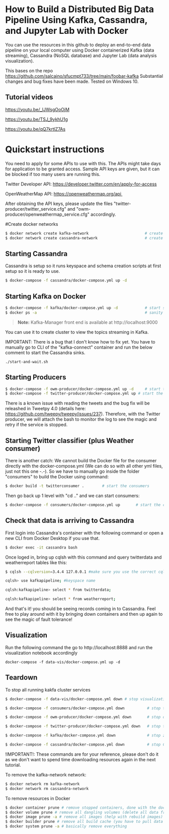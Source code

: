 # How to Build a Distributed Big Data Pipeline Using Kafka, Cassandra, and Jupyter Lab with Docker

You can use the resources in this github to deploy an end-to-end data pipeline on your local computer using Docker containerized Kafka (data streaming), Cassandra (NoSQL database) and Jupyter Lab (data analysis visualization).

This bases on the repo https://github.com/salcaino/sfucmpt733/tree/main/foobar-kafka
Substantial changes and bug fixes have been made. Tested on Windows 10. 


## Tutorial videos

https://youtu.be/_lJWsgOoOjM

https://youtu.be/TSJ_9ykhU1g

https://youtu.be/qQ7krtlZ7As


# Quickstart instructions

You need to apply for some APIs to use with this. The APIs might take days for application to be granted access. Sample API keys are given, but it can be blocked if too many users are running this.

Twitter Developer API: https://developer.twitter.com/en/apply-for-access

OpenWeatherMap API: https://openweathermap.org/api 

After obtaining the API keys, please update the files  "twitter-producer/twitter_service.cfg" and "owm-producer/openweathermap_service.cfg" accordingly.


#Create docker networks
```bash
$ docker network create kafka-network                         # create a new docker network for kafka cluster (zookeeper, broker, kafka-manager services, and kafka connect sink services)
$ docker network create cassandra-network                     # create a new docker network for cassandra. (kafka connect will exist on this network as well in addition to kafka-network)
```
## Starting Cassandra

Cassandra is setup so it runs keyspace and schema creation scripts at first setup so it is ready to use.
```bash
$ docker-compose -f cassandra/docker-compose.yml up -d
```

## Starting Kafka on Docker
```bash
$ docker-compose -f kafka/docker-compose.yml up -d            # start single zookeeper, broker, kafka-manager and kafka-connect services
$ docker ps -a                                                # sanity check to make sure services are up: kafka_broker_1, kafka-manager, zookeeper, kafka-connect service
```

> **Note:** 
Kafka-Manager front end is available at http://localhost:9000

You can use it to create cluster to view the topics streaming in Kafka.


IMPORTANT: There is a bug that I don't know how to fix yet. You have to manually go to CLI of the "kafka-connect" container and run the below comment to start the Cassandra sinks.
```
./start-and-wait.sh
```

## Starting Producers
```bash
$ docker-compose -f owm-producer/docker-compose.yml up -d     # start the producer that retrieves open weather map
$ docker-compose -f twitter-producer/docker-compose.yml up # start the producer for twitter
```

There is a known issue with reading the tweets and the bug fix will be releashed in Tweetpy 4.0 (details here: https://github.com/tweepy/tweepy/issues/237). Therefore, with the Twitter producer, we will attach the bash to monitor the log to see the magic and retry if the service is stopped. 

## Starting Twitter classifier (plus Weather consumer)

There is another catch: We cannot build the Docker file for the consumer directly with the docker-compose.yml (We can do so with all other yml files, just not this one -.-). So we have to manually go inside the folder "consumers" to build the Docker using command:

```bash
$ docker build -t twitterconsumer .        # start the consumers
```

Then go back up 1 level with "cd .." and we can start consumers:
```bash
$ docker-compose -f consumers/docker-compose.yml up       # start the consumers
```

## Check that data is arriving to Cassandra

First login into Cassandra's container with the following command or open a new CLI from Docker Desktop if you use that.
```bash
$ docker exec -it cassandra bash
```
Once loged in, bring up cqlsh with this command and query twitterdata and weatherreport tables like this:
```bash
$ cqlsh --cqlversion=3.4.4 127.0.0.1 #make sure you use the correct cqlversion

cqlsh> use kafkapipeline; #keyspace name

cqlsh:kafkapipeline> select * from twitterdata;

cqlsh:kafkapipeline> select * from weatherreport;
```

And that's it! you should be seeing records coming in to Cassandra. Feel free to play around with it by bringing down containers and then up again to see the magic of fault tolerance!


## Visualization

Run the following command the go to http://localhost:8888 and run the visualization notebook accordingly

```
docker-compose -f data-vis/docker-compose.yml up -d
```

## Teardown

To stop all running kakfa cluster services

```bash
$ docker-compose -f data-vis/docker-compose.yml down # stop visualization node

$ docker-compose -f consumers/docker-compose.yml down          # stop the consumers

$ docker-compose -f owm-producer/docker-compose.yml down       # stop open weather map producer

$ docker-compose -f twitter-producer/docker-compose.yml down   # stop twitter producer

$ docker-compose -f kafka/docker-compose.yml down              # stop zookeeper, broker, kafka-manager and kafka-connect services

$ docker-compose -f cassandra/docker-compose.yml down          # stop Cassandra
```

!IMPORTANT!: These commands are for your reference, please don't do it as we don't want to spend time downloading resources again in the next tutorial.

To remove the kafka-network network:

```bash
$ docker network rm kafka-network
$ docker network rm cassandra-network
```

To remove resources in Docker

```bash
$ docker container prune # remove stopped containers, done with the docker-compose down
$ docker volume prune # remove all dangling volumes (delete all data from your Kafka and Cassandra)
$ docker image prune -a # remove all images (help with rebuild images)
$ docker builder prune # remove all build cache (you have to pull data again in the next build)
$ docker system prune -a # basically remove everything
```


